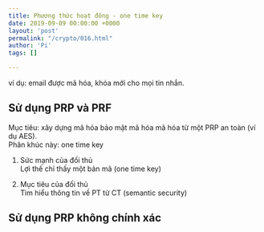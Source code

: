 ```yaml
---
title: Phương thức hoạt đông - one time key
date: 2019-09-09 00:00:00 +0000
layout: 'post'
permalink: "/crypto/016.html"
author: 'Pi'
tags: []

---
```


ví dụ: email được mã hóa, khóa mới cho mọi tin nhắn.

## Sử dụng PRP và PRF

Mục tiêu: xây dựng mã hóa bảo mật mã hóa mã hóa từ một PRP an toàn (ví dụ AES).<br/>
Phân khúc này: one time key<br/>
1. Sức mạnh của đối thủ<br/>
Lợi thế chỉ thấy một bản mã (one time key)

2. Mục tiêu của đối thủ<br/>
Tìm hiểu thông tin về PT từ CT (semantic security)

## Sử dụng PRP không chính xác